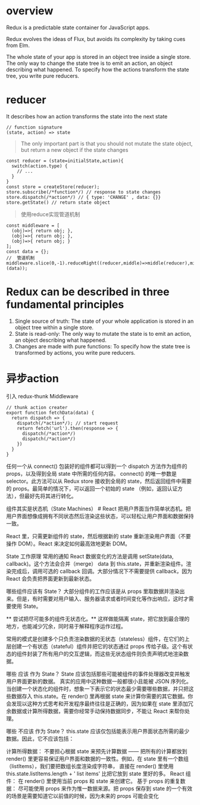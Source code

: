 
# overview 
Redux is a predictable state container for JavaScript apps.

Redux evolves the ideas of Flux, but avoids its complexity by taking cues from Elm.

The whole state of your app is stored in an object tree inside a single store.
The only way to change the state tree is to emit an action, an object describing what happened.
To specify how the actions transform the state tree, you write pure reducers.

# reducer
It describes how an action transforms the state into the next state

    // function signature
    (state, action) => state

>The only important part is that you should not mutate the state object, but return a new object if the state changes

    const reducer = (state=initialState,action){
      switch(action.type) {
        // ...
      }
    }
    const store = createStore(reducer);
    store.subscribe(/*function*/) // response to state changes
    store.dispatch(/*action*/) // { type: 'CHANGE' , data: {}}
    store.getState() // return state object

>使用reduce实现管道机制

    const middleware = [
      (obj)=>{ return obj; },
      (obj)=>{ return obj; },
      (obj)=>{ return obj; }
    ];
    const data = {};
    //  管道机制
    middleware.slice(0,-1).reduceRight((reducer,middle)=>middle(reducer),middleware[0](data));

# Redux can be described in three fundamental principles

1. Single source of truth: The state of your whole application is stored in an object tree within a single store.
2. State is read-only: The only way to mutate the state is to emit an action, an object describing what happened.
3. Changes are made with pure functions: To specify how the state tree is transformed by actions, you write pure reducers.

# 异步action

引入 redux-thunk Middleware

    // thunk action creater
    export function fetchData(data) {
      return dispatch => {
        dispatch(/*action*/); // start request
        return fetch('url').then(response => {
          dispatch(/*action*/)
          dispatch(/*action*/)
        })
      }
    }

任何一个从 connect() 包装好的组件都可以得到一个 dispatch 方法作为组件的 props，以及得到全局 state 中所需的任何内容。 connect() 的唯一参数是 selector。此方法可以从 Redux store 接收到全局的 state，然后返回组件中需要的 props。最简单的情况下，可以返回一个初始的 state （例如，返回认证方法），但最好先将其进行转化。

组件其实是状态机（State Machines） #
React 把用户界面当作简单状态机。把用户界面想像成拥有不同状态然后渲染这些状态，可以轻松让用户界面和数据保持一致。

React 里，只需更新组件的 state，然后根据新的 state 重新渲染用户界面（不要操作 DOM）。React 来决定如何最高效地更新 DOM。

State 工作原理
常用的通知 React 数据变化的方法是调用 setState(data, callback)。这个方法会合并（merge） data 到 this.state，并重新渲染组件。渲染完成后，调用可选的 callback 回调。大部分情况下不需要提供 callback，因为 React 会负责把界面更新到最新状态。

哪些组件应该有 State？
大部分组件的工作应该是从 props 里取数据并渲染出来。但是，有时需要对用户输入、服务器请求或者时间变化等作出响应，这时才需要使用 State。

** 尝试把尽可能多的组件无状态化。** 这样做能隔离 state，把它放到最合理的地方，也能减少冗余，同时易于解释程序运作过程。

常用的模式是创建多个只负责渲染数据的无状态（stateless）组件，在它们的上层创建一个有状态（stateful）组件并把它的状态通过 props 传给子级。这个有状态的组件封装了所有用户的交互逻辑，而这些无状态组件则负责声明式地渲染数据。

哪些 应该 作为 State？
State 应该包括那些可能被组件的事件处理器改变并触发用户界面更新的数据。 真实的应用中这种数据一般都很小且能被 JSON 序列化。当创建一个状态化的组件时，想象一下表示它的状态最少需要哪些数据，并只把这些数据存入 this.state。在 render() 里再根据 state 来计算你需要的其它数据。你会发现以这种方式思考和开发程序最终往往是正确的，因为如果在 state 里添加冗余数据或计算所得数据，需要你经常手动保持数据同步，不能让 React 来帮你处理。

哪些 不应该 作为 State？
this.state 应该仅包括能表示用户界面状态所需的最少数据。因此，它不应该包括：

计算所得数据： 不要担心根据 state 来预先计算数据 —— 把所有的计算都放到 render() 里更容易保证用户界面和数据的一致性。例如，在 state 里有一个数组（listItems），我们要把数组长度渲染成字符串， 直接在 render() 里使用 this.state.listItems.length + ' list items' 比把它放到 state 里好的多。
React 组件： 在 render() 里使用当前 props 和 state 来创建它。
基于 props 的重复数据： 尽可能使用 props 来作为惟一数据来源。把 props 保存到 state 的一个有效的场景是需要知道它以前值的时候，因为未来的 props 可能会变化

